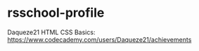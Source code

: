 # rsschool-profile
Daqueze21
HTML CSS Basics: https://www.codecademy.com/users/Daqueze21/achievements
